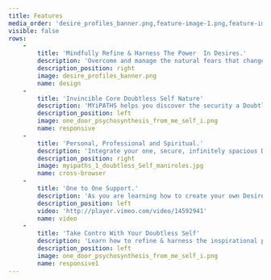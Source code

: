 ```yaml
---
title: Features
media_order: 'desire_profiles_banner.png,feature-image-1.png,feature-image-2.png,one_door_psychosynthesis_from_me_self_i.png,myipaths_1_doubtless_Self_maniroles.jpg'
visible: false
rows:
    -
        title: 'Mindfully Refine & Harness The Power  In Desires.'
        description: 'Overcome and manage the natural fears that change can cause, with the inspirational power of a new vision and the secure confidence of a mindful Doubtless Self. <br>Learn how to refine your objects of desire mindfully using Desire Profiles and start getting what you truly want now. Develop clear purposeful strategies that deliver and enable passionate positive participation using Desire Profiles for each i-Role. <br>Use the templates supplied to list and explore your objects of desire in each i-Role then begin to refine them mindfully using mindful1st positive participation practice reviews.'
        description_position: right
        image: desire_profiles_banner.png
        name: design
    -
        title: 'Invincible Core Doubtless Self Nature'
        description: 'MYiPATHS helps you discover the security a Doubtless Self, which enables the eradication of self esteem issues in i-Roles replacing the fear of change with a delight in learning.<br>Using a proven invincible self conception, which differentiates between self and the individual identities we inhabit in everyday roles means we can have the consistent direct knowledge of a secure Doubtless Self, which abides within us beyond the passing identities we inhabit in everyday roles and relationships'
        description_position: left
        image: one_door_psychosynthesis_from_me_self_i.png
        name: responsive
    -
        title: 'Personal, Professional and Spiritual.'
        description: 'Integrate your one, secure, infinitely spacious Doubtless Self with your many changing i-Roles in life and work. Identify, manage and monitor the integration of your life goals positively, while preventing worry, anxiety and stress during periods of rapid change and development. <br>We all need the best tools and methods to stay centred, cool and focused, while managing our experiences and thriving in this new life of constant change and information overload.'
        description_position: right
        image: myipaths_1_doubtless_Self_maniroles.jpg
        name: cross-browser
    -
        title: 'One to One Support.'
        description: 'As you are learning how to create your own Desire Profiles we will supply you with professional one to one expert help and support. MYiPATHS enables you to increase your self awareness rapidly, is designed for bright people and treats you as the expert in you. '
        description_position: left
        video: 'http://player.vimeo.com/video/14592941'
        name: video
    -
        title: 'Take Contro With Your Doubtless Self'
        description: 'Learn how to refine & harness the inspirational power from your objects of desire in every role that matters for you now. Experience the secure self confidence that only knowing your own Doubtless Self can enable. Adapt change & thrive with enthusiasm. Identify & integrate passionate goals in all your roles using Desire Profiles. Learn how to use the best expert self knowledge tools available, with all the online apps and professional one to one support you need to enable positive participation in your life and work.'
        description_position: left
        image: one_door_psychosynthesis_from_me_self_i.png
        name: responsive1
---
```


